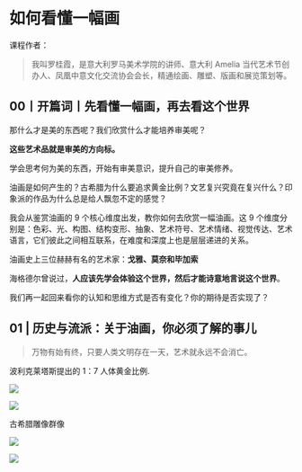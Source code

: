# 如何看懂一幅画

课程作者：

> 我叫罗桂霞，是意大利罗马美术学院的讲师、意大利 Amelia 当代艺术节创办人、凤凰中意文化交流协会会长，精通绘画、雕塑、版画和展览策划等。

## 00丨开篇词丨先看懂一幅画，再去看这个世界

那什么才是美的东西呢？我们欣赏什么才能培养审美呢？

**这些艺术品就是审美的方向标。**

学会思考何为美的东西，开始有审美意识，提升自己的审美修养。

油画是如何产生的？古希腊为什么要追求黄金比例？文艺复兴究竟在复兴什么？印象派的作品为什么总是给人飘忽不定的感觉？



我会从鉴赏油画的 9 个核心维度出发，教你如何去欣赏一幅油画。这 9 个维度分别是：色彩、光、构图、结构变形、抽象、艺术符号、艺术情绪、视觉传达、艺术语言，它们彼此之间相互联系，在难度和深度上也是层层递进的关系。

油画史上三位赫赫有名的艺术家：**戈雅、莫奈和毕加索**

海格德尔曾说过，**人应该先学会体验这个世界，然后才能诗意地言说这个世界**。

我们再一起回来看你的认知和思维方式是否有变化？你的期待是否实现了？

## 01 | 历史与流派：关于油画，你必须了解的事儿

> 万物有始有终，只要人类文明存在一天，艺术就永远不会消亡。

波利克莱塔斯提出的 1：7 人体黄金比例.

![](https://static001.geekbang.org/resource/image/dc/f1/dc29ac4e29a63b578205b3972af4e0f1.jpg?wh=2284*1280)

![](https://static001.geekbang.org/resource/image/fe/41/feec6cc6ea3dd34c253d5927425e9c41.png?wh=1142*609)

古希腊雕像群像

![](https://static001.geekbang.org/resource/image/ed/4b/ed198be16fb034789050e0107b320c4b.jpg?wh=2284*1285)

![](https://static001.geekbang.org/resource/image/65/94/653125eb0864ecb7438f52aece89a994.jpg?wh=1142*1483)
